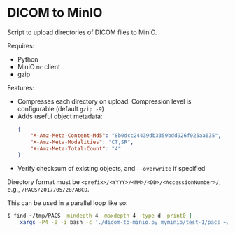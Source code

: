 # DICOM to MinIO

Script to upload directories of DICOM files to MinIO.

Requires:

-   Python
-   MinIO `mc` client
-   gzip

Features:

-   Compresses each directory on upload. Compression level is configurable (default `gzip -9`)
-   Adds useful object metadata:
    ```json
    {
        "X-Amz-Meta-Content-Md5": "8b0dcc24439db3359bdd926f025aa635",
        "X-Amz-Meta-Modalities": "CT,SR",
        "X-Amz-Meta-Total-Count": "4"
    }
    ```
-   Verify checksum of existing objects, and `--overwrite` if specified

Directory format must be `<prefix>/<YYYY>/<MM>/<DD>/<AccessionNumber>/`, e.g., `/PACS/2017/05/28/ABCD`.

This can be used in a parallel loop like so:

```bash
$ find ~/tmp/PACS -mindepth 4 -maxdepth 4 -type d -print0 |
    xargs -P4 -0 -i bash -c './dicom-to-minio.py myminio/test-1/pacs ~/tmp/PACS ${1#/home/rkm/tmp/PACS/}' - "{}"
```

